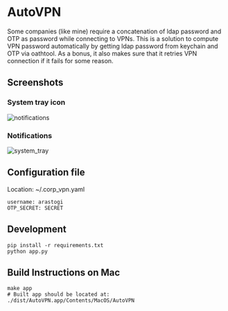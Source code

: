 # AutoVPN

Some companies (like mine) require a concatenation of ldap password and OTP as password while connecting
to VPNs. This is a solution to compute VPN password automatically by getting ldap password from keychain
and OTP via oathtool. As a bonus, it also makes sure that it retries VPN connection if it fails for some reason.

## Screenshots

### System tray icon
![notifications](https://i.imgur.com/8sRHzYT.png)
### Notifications
![system_tray](https://i.imgur.com/luZEYjl.png)

## Configuration file

Location: ~/.corp_vpn.yaml

	username: arastogi
	OTP_SECRET: SECRET

## Development

	pip install -r requirements.txt
	python app.py

## Build Instructions on Mac

	make app
	# Built app should be located at: ./dist/AutoVPN.app/Contents/MacOS/AutoVPN
